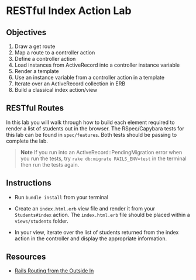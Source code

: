# RESTful Index Action Lab

## Objectives

1. Draw a get route
2. Map a route to a controller action
3. Define a controller action
4. Load instances from ActiveRecord into a controller instance variable
5. Render a template
6. Use an instance variable from a controller action in a template
7. Iterate over an ActiveRecord collection in ERB
8. Build a classical index action/view

## RESTful Routes

In this lab you will walk through how to build each element required to render a
list of students out in the browser. The RSpec/Capybara tests for this lab can
be found in `spec/features`. Both tests should be passing to complete the lab.

> **Note** If you run into an ActiveRecord::PendingMigration error when you run
> the tests, try `rake db:migrate RAILS_ENV=test` in the terminal then run the
> tests again.

## Instructions

- Run `bundle install` from your terminal

<!-- - Create a controller for students and have it inherit from
  ApplicationController -->
<!-- - Create a route for the path `/students` that maps to a StudentsController `index` action. -->
<!-- 
- Add a controller action to the StudentsController named `index` -->
<!-- 
- Have the new `index` action pull in a list of all of the students with `Student.all` and store it in an instance variable -->

- Create an `index.html.erb` view file and render it from your `Students#index` action. The `index.html.erb` file should be placed within a `views/students` folder.

- In your view, iterate over the list of students returned from the index action in the controller and display the appropriate information.

## Resources

- [Rails Routing from the Outside In](http://edgeguides.rubyonrails.org/routing.html)
